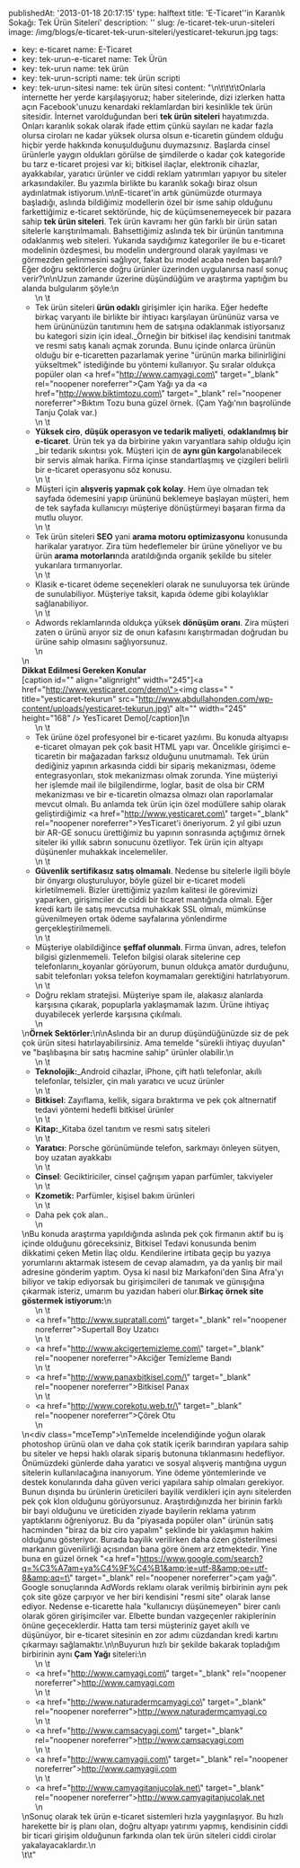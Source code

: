 publishedAt: '2013-01-18 20:17:15'
type: halftext
title: 'E-Ticaret''in Karanlık Sokağı: Tek Ürün Siteleri'
description: ''
slug: /e-ticaret-tek-urun-siteleri
image: /img/blogs/e-ticaret-tek-urun-siteleri/yesticaret-tekurun.jpg
tags:
  - key: e-ticaret
    name: E-Ticaret
  - key: tek-urun-e-ticaret
    name: Tek Ürün
  - key: tek-urun
    name: tek ürün
  - key: tek-urun-scripti
    name: tek ürün scripti
  - key: tek-urun-sitesi
    name: tek ürün sitesi
content: "\n\t\t\t\tOnlarla internette her yerde karşılaşıyoruz; haber sitelerinde, dizi izlerken hatta açın Facebook'unuzu kenardaki reklamlardan biri kesinlikle tek ürün sitesidir. İnternet varolduğundan beri <strong>tek ürün siteleri</strong> hayatımızda. Onları karanlık sokak olarak ifade ettim çünkü sayıları ne kadar fazla olursa ciroları ne kadar yüksek olursa olsun e-ticaretin gündem olduğu hiçbir yerde hakkında konuşulduğunu duymazsınız. Başlarda cinsel ürünlerle yaygın oldukları görülse de şimdilerde o kadar çok kategoride bu tarz e-ticaret projesi var ki; bitkisel ilaçlar, elektronik cihazlar, ayakkabılar, yaratıcı ürünler ve ciddi reklam yatırımları yapıyor bu siteler arkasındakiler. Bu yazımla birlikte bu karanlık sokağı biraz olsun aydınlatmak istiyorum.\n\nE-ticaret'in artık günümüzde oturmaya başladığı, aslında bildiğimiz modellerin özel bir isme sahip olduğunu farkettiğimiz e-ticaret sektöründe, hiç de küçümsenemeyecek bir pazara sahip <strong>tek ürün siteleri</strong>. Tek ürün kavramı her gün farklı bir ürün satan sitelerle karıştırılmamalı. Bahsettiğimiz aslında tek bir ürünün tanıtımına odaklanmış web siteleri. Yukarıda saydığımız kategoriler ile bu e-ticaret modelinin özdeşmesi, bu modelin underground olarak yayılması ve görmezden gelinmesini sağlıyor, fakat bu model acaba neden başarılı? Eğer doğru sektörlerce doğru ürünler üzerinden uygulanırsa nasıl sonuç verir?\n\nUzun zamandır üzerine düşündüğüm ve araştırma yaptığım bu alanda bulgularım şöyle:\n<ul>\n \t<li>Tek ürün siteleri <strong>ürün odaklı</strong> girişimler için harika. Eğer hedefte birkaç varyantı ile birlikte bir ihtiyacı karşılayan ürününüz varsa ve hem ürününüzün tanıtımını hem de satışına odaklanmak istiyorsanız bu kategori sizin için ideal.\_Örneğin bir bitkisel ilaç kendisini tanıtmak ve resmi satış kanalı açmak zorunda. Bunu içinde onlarca ürünün olduğu bir e-ticaretten pazarlamak yerine \"ürünün marka bilinirliğini yükseltmek\" istediğinde bu yöntemi kullanıyor. Şu sıralar oldukça popüler olan <a href=\"http://www.camyagi.com\" target=\"_blank\" rel=\"noopener noreferrer\">Çam Yağı</a> ya da <a href=\"http://www.biktimtozu.com\" target=\"_blank\" rel=\"noopener noreferrer\">Bıktım Tozu</a> buna güzel örnek. (Çam Yağı'nın başrolünde Tanju Çolak var.)</li>\n \t<li><strong>Yüksek ciro</strong>, <strong>düşük operasyon ve tedarik maliyeti</strong>, <strong>odaklanılmış bir e-ticaret</strong>. Ürün tek ya da birbirine yakın varyantlara sahip olduğu için \_bir tedarik sıkıntısı yok. Müşteri için de <strong>aynı gün kargo</strong>lanabilecek bir servis almak harika. Firma içinse standartlaşmış ve çizgileri belirli bir e-ticaret operasyonu söz konusu.</li>\n \t<li>Müşteri için <strong>alışveriş yapmak çok kolay</strong>. Hem üye olmadan tek sayfada ödemesini yapıp ürününü beklemeye başlayan müşteri, hem de tek sayfada kullanıcıyı müşteriye dönüştürmeyi başaran firma da mutlu oluyor.</li>\n \t<li>Tek ürün siteleri <strong>SEO</strong> yani <strong>arama motoru optimizasyonu</strong> konusunda harikalar yaratıyor. Zira tüm hedeflemeler bir ürüne yöneliyor ve bu ürün <strong>arama motorları</strong>nda aratıldığında organik şekilde bu siteler yukarılara tırmanıyorlar.</li>\n \t<li>Klasik e-ticaret ödeme seçenekleri olarak ne sunuluyorsa tek üründe de sunulabiliyor. Müşteriye taksit, kapıda ödeme gibi kolaylıklar sağlanabiliyor.</li>\n \t<li>Adwords reklamlarında oldukça yüksek <strong>dönüşüm oranı</strong>. Zira müşteri zaten o ürünü arıyor siz de onun kafasını karıştırmadan doğrudan bu ürüne sahip olmasını sağlıyorsunuz.</li>\n</ul>\n<div><strong>Dikkat Edilmesi Gereken Konular</strong></div>[caption id=\"\" align=\"alignright\" width=\"245\"]<a href=\"http://www.yesticaret.com/demo\"><img class=\" \" title=\"yesticaret-tekurun\" src=\"http://www.abdullahonden.com/wp-content/uploads/yesticaret-tekurun.jpg\" alt=\"\" width=\"245\" height=\"168\" /></a> YesTicaret Demo[/caption]\n<ul>\n \t<li>Tek ürüne özel profesyonel bir e-ticaret yazılımı. Bu konuda altyapısı e-ticaret olmayan pek çok basit HTML yapı var. Öncelikle girişimci e-ticaretin bir mağazadan farksız olduğunu unutmamalı. Tek ürün dediğiniz yapının arkasında ciddi bir sipariş mekanizması, ödeme entegrasyonları, stok mekanizması olmak zorunda. Yine müşteriyi her işlemde mail ile bilgilendirme, loglar, basit de olsa bir CRM mekanizması ve bir e-ticaretin olmazsa olmazı olan raporlamalar mevcut olmalı. Bu anlamda tek ürün için özel modüllere sahip olarak geliştirdiğimiz <a href=\"http://www.yesticaret.com\" target=\"_blank\" rel=\"noopener noreferrer\">YesTicaret</a>'i öneriyorum. 2 yıl gibi uzun bir AR-GE sonucu ürettiğimiz bu yapının sonrasında açtığımız örnek siteler iki yıllık sabrın sonucunu özetliyor. Tek ürün için altyapı düşünenler muhakkak incelemeliler.</li>\n \t<li><strong>Güvenlik sertifikasız satış olmamalı</strong>. Nedense bu sitelerle ilgili böyle bir önyargı oluşturuluyor, böyle güzel bir e-ticaret modeli kirletilmemeli. Bizler ürettiğimiz yazılım kalitesi ile görevimizi yaparken, girişimciler de ciddi bir ticaret mantığında olmalı. Eğer kredi kartı ile satış mevcutsa muhakkak SSL olmalı, mümkünse güvenilmeyen ortak ödeme sayfalarına yönlendirme gerçekleştirilmemeli.</li>\n \t<li>Müşteriye olabildiğince <strong>şeffaf olunmalı</strong>. Firma ünvan, adres, telefon bilgisi gizlenmemeli. Telefon bilgisi olarak sitelerine cep telefonlarını\_koyanlar görüyorum, bunun oldukça amatör durduğunu, sabit telefonları yoksa telefon koymamaları gerektiğini hatırlatıyorum.</li>\n \t<li>Doğru reklam stratejisi. Müşteriye spam ile, alakasız alanlarda karşısına çıkarak, popuplarla yaklaşmamak lazım. Ürüne ihtiyaç duyabilecek yerlerde karşısına çıkılmalı.</li>\n</ul>\n<strong>Örnek Sektörler:</strong>\n\nAslında bir an durup düşündüğünüzde siz de pek çok ürün sitesi hatırlayabilirsiniz. Ama temelde \"sürekli ihtiyaç duyulan\" ve \"başlıbaşına bir satış hacmine sahip\" ürünler olabilir.\n<ul>\n \t<li><strong>Teknolojik:</strong>\_Android cihazlar, iPhone, çift hatlı telefonlar, akıllı telefonlar, telsizler, çin malı yaratıcı ve ucuz ürünler</li>\n \t<li><strong>Bitkisel</strong>: Zayıflama, kellik, sigara bıraktırma ve pek çok altnernatif tedavi yöntemi hedefli bitkisel ürünler</li>\n \t<li><strong>Kitap:</strong>\_Kitaba özel tanıtım ve resmi satış siteleri</li>\n \t<li><strong>Yaratıcı</strong>: Porsche görünümünde telefon, sarkmayı önleyen sütyen, boy uzatan ayakkabı</li>\n \t<li><strong>Cinsel</strong>: Geciktiriciler, cinsel çağrışım yapan parfümler, takviyeler</li>\n \t<li><strong>Kzometik:</strong> Parfümler, kişisel bakım ürünleri</li>\n \t<li>Daha pek çok alan..</li>\n</ul>\nBu konuda araştırma yapıldığında aslında pek çok firmanın aktif bu iş içinde olduğunu göreceksiniz, Bitkisel Tedavi konusunda benim dikkatimi çeken Metin İlaç oldu. Kendilerine irtibata geçip bu yazıya yorumlarını aktarmak istesem de cevap alamadım, ya da yanlış bir mail adresine gönderim yaptım. Oysa ki nasıl biz Markafoni'den Sina Afra'yı biliyor ve takip ediyorsak bu girişimcileri de tanımak ve günışığına çıkarmak isteriz, umarım bu yazıdan haberi olur.<strong>Birkaç örnek site göstermek istiyorum:</strong>\n<ul>\n \t<li><a href=\"http://www.supratall.com\" target=\"_blank\" rel=\"noopener noreferrer\">Supertall Boy Uzatıcı</a></li>\n \t<li><a href=\"http://www.akcigertemizleme.com\" target=\"_blank\" rel=\"noopener noreferrer\">Akciğer Temizleme Bandı</a></li>\n \t<li><a href=\"http://www.panaxbitkisel.com/\" target=\"_blank\" rel=\"noopener noreferrer\">Bitkisel Panax</a></li>\n \t<li><a href=\"http://www.corekotu.web.tr/\" target=\"_blank\" rel=\"noopener noreferrer\">Çörek Otu</a></li>\n</ul>\n<div class=\"mceTemp\"></div>\nTemelde incelendiğinde yoğun olarak photoshop ürünü olan ve daha çok statik içerik barındıran yapılara sahip bu siteler ve hepsi haklı olarak sipariş butonuna tıklanmasını hedefliyor. Önümüzdeki günlerde daha yaratıcı ve sosyal alışveriş mantığına uygun sitelerin kullanılacağına inanıyorum. Yine ödeme yöntemlerinde ve destek konularında daha güven verici yapılara sahip olmaları gerekiyor. Bunun dışında bu ürünlerin üreticileri bayilik verdikleri için aynı sitelerden pek çok klon olduğunu görüyorsunuz. Araştırdığınızda her birinin farklı bir bayi olduğunu ve üreticiden ziyade bayilerin reklama yatırım yaptıklarını öğreniyoruz. Bu da \"piyasada popüler olan\" ürünün satış hacminden \"biraz da biz ciro yapalım\" şeklinde bir yaklaşımın hakim olduğunu gösteriyor. Burada bayilik verilirken daha özen gösterilmesi markanın güvenilirliği açısından bana göre önem arz etmektedir. Yine buna en güzel örnek \"<a href=\"https://www.google.com/search?q=%C3%A7am+ya%C4%9F%C4%B1&amp;ie=utf-8&amp;oe=utf-8&amp;aq=t\" target=\"_blank\" rel=\"noopener noreferrer\">çam yağı</a>\". Google sonuçlarında AdWords reklamı olarak verilmiş birbirinin aynı pek çok site göze çarpıyor ve her biri kendisini \"resmi site\" olarak lanse ediyor. Nedense e-ticarette hala \"kullanıcıyı düşünemeyen\" birer canlı olarak gören girişimciler var. Elbette bundan vazgeçenler rakiplerinin önüne geçeceklerdir. Hatta tam tersi müşteriniz gayet akıllı ve düşünüyor, bir e-ticaret sitesinin en zor adımı cüzdandan kredi kartını çıkarmayı sağlamaktır.\n\nBuyurun hızlı bir şekilde bakarak topladığım birbirinin aynı <strong>Çam Yağı</strong> siteleri:\n<ul>\n \t<li><a href=\"http://www.camyagi.com\" target=\"_blank\" rel=\"noopener noreferrer\">http://www.camyagi.com</a></li>\n \t<li><a href=\"http://www.naturadermcamyagi.co\" target=\"_blank\" rel=\"noopener noreferrer\">http://www.naturadermcamyagi.co</a></li>\n \t<li><a href=\"http://www.camsacyagi.com\" target=\"_blank\" rel=\"noopener noreferrer\">http://www.camsacyagi.com</a></li>\n \t<li><a href=\"http://www.camyagii.com\" target=\"_blank\" rel=\"noopener noreferrer\">http://www.camyagii.com</a></li>\n \t<li><a href=\"http://www.camyagitanjucolak.net\" target=\"_blank\" rel=\"noopener noreferrer\">http://www.camyagitanjucolak.net</a></li>\n</ul>\nSonuç olarak tek ürün e-ticaret sistemleri hızla yaygınlaşıyor. Bu hızlı harekette bir iş planı olan, doğru altyapı yatırımı yapmış, kendisinin ciddi bir ticari girişim olduğunun farkında olan tek ürün siteleri ciddi cirolar yakalayacaklardır.\n<div></div>\t\t"
